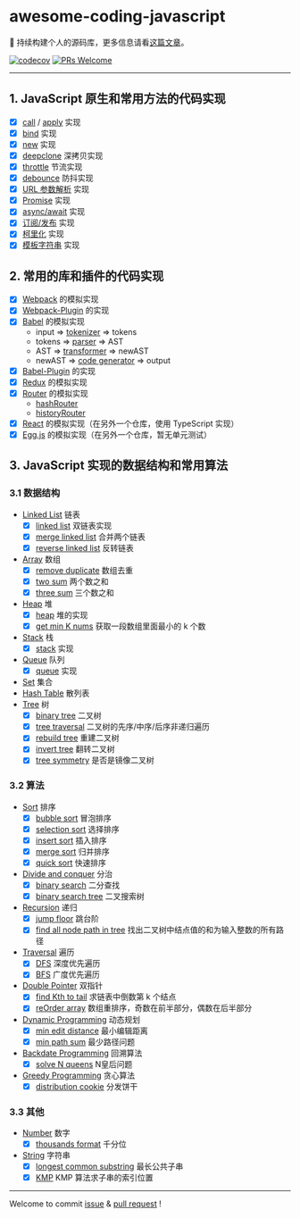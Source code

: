 # awesome-coding-javascript

📌 持续构建个人的源码库，更多信息请看[这篇文章](https://juejin.im/post/5dccb516f265da79650cd136)。

[![codecov](https://codecov.io/gh/caiyongmin/awesome-coding-javascript/branch/master/graph/badge.svg)](https://codecov.io/gh/caiyongmin/awesome-coding-javascript) [![PRs Welcome](https://img.shields.io/badge/PRs-welcome-brightgreen.svg)](README.md)

---

## 1. JavaScript 原生和常用方法的代码实现

- [x] [call](./src/javascript/call) / [apply](./src/javascript/apply) 实现
- [x] [bind](./src/javascript/bind) 实现
- [x] [new](./src/javascript/new) 实现
- [x] [deepclone](./src/javascript/deepclone) 深拷贝实现
- [x] [throttle](./src/javascript/throttle) 节流实现
- [x] [debounce](./src/javascript/debounce) 防抖实现
- [x] [URL 参数解析](./src/javascript/searchParams) 实现
- [x] [Promise](./src/javascript/promise) 实现
- [x] [async/await](./src/javascript/async) 实现
- [x] [订阅/发布](./src/javascript/event-emitter) 实现
- [x] [柯里化](./src/javascript/currify) 实现
- [x] [模板字符串](./src/javascript/template-string) 实现

## 2. 常用的库和插件的代码实现

- [x] [Webpack](./src/bundler/webpack) 的模拟实现
- [x] [Webpack-Plugin](./src/bundler/webpack-plugin) 的实现
- [x] [Babel](./src/bundler/babel) 的模拟实现
  - input  => [tokenizer](./src/bundler/babel/lib/tokenizer.js)  => tokens
  - tokens => [parser](./src/bundler/babel/lib/parser.js)  => AST
  - AST    => [transformer](./src/bundler/babel/lib/transformer.js)  => newAST
  - newAST => [code generator](./src/bundler/babel/lib/codeGenerator.js)  => output
- [x] [Babel-Plugin](./src/bundler/babel-plugin) 的实现
- [x] [Redux](./src/bundler/redux) 的模拟实现
- [x] [Router](./src/bundler/router) 的模拟实现
  - [hashRouter](./src/bundler/router/hashRouter.js)
  - [historyRouter](./src/bundler/router/historyRouter.js)
- [x] [React](https://github.com/caiyongmin/creact) 的模拟实现（在另外一个仓库，使用 TypeScript 实现）
- [x] [Egg.js](https://github.com/caiyongmin/tiny-egg) 的模拟实现（在另外一个仓库，暂无单元测试）

## 3. JavaScript 实现的数据结构和常用算法

### 3.1 数据结构

- [Linked List](./src/dsa/linked-list) 链表
  - [x] [linked list](./src/dsa/linked-list/linkedList.js) 双链表实现
  - [x] [merge linked list](./src/dsa/linked-list/mergeList.js) 合并两个链表
  - [x] [reverse linked list](./src/dsa/linked-list/reverseList.js) 反转链表
- [Array](./src/dsa/array) 数组
  - [x] [remove duplicate](./src/dsa/array/unique.js) 数组去重
  - [x] [two sum](./src/dsa/array/twoSum.js) 两个数之和
  - [x] [three sum](./src/dsa/array/threeSum.js) 三个数之和
- [Heap](./src/dsa/heap) 堆
  - [x] [heap](./src/dsa/heap/heap.js) 堆的实现
  - [x] [get min K nums](./src/dsa/heap/getMinKNums.js) 获取一段数组里面最小的 k 个数
- [Stack](./src/dsa/stack) 栈
  - [x] [stack](./src/dsa/stack/stack.js) 实现
- [Queue](./src/dsa/queue) 队列
  - [x] [queue](./src/dsa/queue/queue.js) 实现
- [Set](./src/dsa/set) 集合
- [Hash Table](./src/dsa/hash) 散列表
- [Tree](./src/dsa/tree) 树
  - [x] [binary tree](./src/dsa/tree/binaryTree.js) 二叉树
  - [x] [tree traversal](./src/dsa/tree/treeTraversal.js) 二叉树的先序/中序/后序非递归遍历
  - [x] [rebuild tree](./src/dsa/tree/rebuildTree.js) 重建二叉树
  - [x] [invert tree](./src/dsa/tree/invertTree.js) 翻转二叉树
  - [x] [tree symmetry](./src/dsa/tree/treeSymmetry.js) 是否是镜像二叉树

### 3.2 算法

- [Sort](./src/dsa/sort) 排序
  - [x] [bubble sort](./src/dsa/sort/bubbleSort.js)  冒泡排序
  - [x] [selection sort](./src/dsa/sort/selectionSort.js) 选择排序
  - [x] [insert sort](./src/dsa/sort/insertSort.js) 插入排序
  - [x] [merge sort](./src/dsa/sort/mergeSort.js) 归并排序
  - [x] [quick sort](./src/dsa/sort/quickSort.js) 快速排序
- [Divide and conquer]() 分治
  - [x] [binary search](./src/dsa/divideAndConquer/binarySearch.js) 二分查找
  - [x] [binary search tree](./src/dsa/tree/binarySearchTree.js) 二叉搜索树
- [Recursion](./src/dsa/recursion) 递归
  - [x] [jump floor](./src/dsa/recursion/jumpFloor.js) 跳台阶
  - [x] [find all node path in tree](./src/dsa/recursion/findAllNodePath.js) 找出二叉树中结点值的和为输入整数的所有路径
- [Traversal]() 遍历
  - [x] [DFS](./src/dsa/dfs/dfs.js) 深度优先遍历
  - [x] [BFS](./src/dsa/bfs/bfs.js) 广度优先遍历
- [Double Pointer](./src/dsa/doublePointer) 双指针
  - [x] [find Kth to tail](./src/dsa/doublePointer/findKthToTail.js) 求链表中倒数第 k 个结点
  - [x] [reOrder array](./src/dsa/doublePointer/reOrderArray.js) 数组重排序，奇数在前半部分，偶数在后半部分
- [Dynamic Programming](./src/dsa/dynamicProgramming) 动态规划
  - [x] [min edit distance](./src/dsa/dynamicProgramming/minEditDistance.js) 最小编辑距离
  - [x] [min path sum](./src/dsa/dynamicProgramming/minPathSum.js) 最少路径问题
- [Backdate Programming](./src/dsa/backTracking) 回溯算法
  - [x] [solve N queens](./src/dsa/backTracking/solveNQueens.js) N皇后问题
- [Greedy Programming](./src/dsa/greedyProgramming) 贪心算法
  - [x] [distribution cookie](./src/dsa/greedyProgramming/distributionCookie.js) 分发饼干

### 3.3 其他

- [Number](./src/dsa/number) 数字
  - [x] [thousands format](./src/dsa/number/thousands.js) 千分位
- [String](./src/dsa/string) 字符串
  - [x] [longest common substring](./src/dsa/string/longestCommonSub.js) 最长公共子串
  - [x] [KMP](./src/dsa/string/kmp.js) KMP 算法求子串的索引位置

---

Welcome to commit [issue](https://github.com/caiyongmin/awesome-coding-javascript/issues) & [pull request](https://github.com/caiyongmin/awesome-coding-javascript/pulls) !
